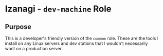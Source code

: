 # Izanagi - `dev-machine` Role

## Purpose

This is a developer's friendly version of the `common` role. These are the
tools I install on any Linux servers and dev stations that I wouldn't
necessarily want on a production server.
